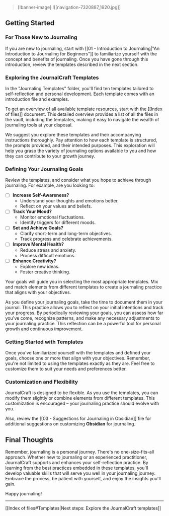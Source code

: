 >[!banner-image] ![[navigation-7320887_1920.jpg]]


## Getting Started

### For Those New to Journaling

If you are new to journaling, start with [[01 - Introduction to Journaling|"An Introduction to Journaling for Beginners"]] to familiarize yourself with the concept and benefits of journaling. Once you have gone through this introduction, review the templates described in the next section.

### Exploring the JournalCraft Templates

In the "Journaling Templates" folder, you'll find ten templates tailored to self-reflection and personal development. Each template comes with an introduction file and examples.

To get an overview of all available template resources, start with the [[Index of files]] document. This detailed overview provides a list of all the files in the vault, including the templates, making it easy to navigate the wealth of journaling tools at your disposal.

We suggest you explore these templates and their accompanying instructions thoroughly. Pay attention to how each template is structured, the prompts provided, and their intended purposes. This exploration will help you grasp the variety of journaling options available to you and how they can contribute to your growth journey.

### Defining Your Journaling Goals

Review the templates, and consider what you hope to achieve through journaling. For example, are you looking to: 

- [ ] **Increase Self-Awareness?**
    - Understand your thoughts and emotions better.
    - Reflect on your values and beliefs.
- [ ] **Track Your Mood?**
    - Monitor emotional fluctuations.
    - Identify triggers for different moods.
- [ ] **Set and Achieve Goals?**
    - Clarify short-term and long-term objectives.
    - Track progress and celebrate achievements.
- [ ] **Improve Mental Health?**
    - Reduce stress and anxiety.
    - Process difficult emotions.
- [ ] **Enhance Creativity?**
    - Explore new ideas.
    - Foster creative thinking.

Your goals will guide you in selecting the most appropriate templates. Mix and match elements from different templates to create a journaling practice that aligns with your objectives. 

As you define your journaling goals, take the time to document them in your journal. This practice allows you to reflect on your initial intentions and track your progress. By periodically reviewing your goals, you can assess how far you've come, recognize patterns, and make any necessary adjustments to your journaling practice. This reflection can be a powerful tool for personal growth and continuous improvement.


### Getting Started with Templates

Once you've familiarized yourself with the templates and defined your goals, choose one or more that align with your objectives. Remember, you're not limited to using the templates exactly as they are. Feel free to customize them to suit your needs and preferences better.

### Customization and Flexibility

JournalCraft is designed to be flexible. As you use the templates, you can modify them slightly or combine elements from different templates. This customization is encouraged – your journaling practice should evolve with you.

Also, review the [[03 - Suggestions for Journaling in Obsidian]] file for additional suggestions on customizing **Obsidian** for journaling. 

## Final Thoughts

Remember, journaling is a personal journey. There's no one-size-fits-all approach. Whether new to journaling or an experienced practitioner, JournalCraft supports and enhances your self-reflection practice. By learning from the best practices embedded in these templates, you'll develop valuable skills that will serve you well in your journaling journey. Embrace the process, be patient with yourself, and enjoy the insights you'll gain.

Happy journaling!

---

[[Index of files#Templates|Next steps: Explore the JournalCraft templates]]